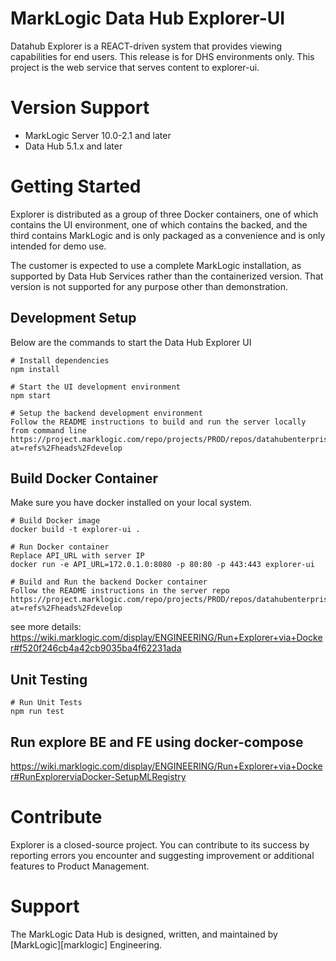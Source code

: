 # MarkLogic Data Hub Explorer-UI

Datahub Explorer is a REACT-driven system that provides viewing capabilities for end users. This release is for DHS environments only.
This project is the web service that serves content to explorer-ui.

# Version Support

  - MarkLogic Server 10.0-2.1 and later
  - Data Hub 5.1.x and later

# Getting Started
Explorer is distributed as a group of three Docker containers, one of which contains the UI environment, one of which contains the backed, 
and the third contains MarkLogic and is only packaged as a convenience and is only intended for demo use.

The customer is expected to use a complete MarkLogic installation, as supported by Data Hub Services rather than the containerized version. 
That version is not supported for any purpose other than demonstration. 

## Development Setup

Below are the commands to start the Data Hub Explorer UI

```
# Install dependencies
npm install

# Start the UI development environment
npm start

# Setup the backend development environment
Follow the README instructions to build and run the server locally from command line
https://project.marklogic.com/repo/projects/PROD/repos/datahubenterprise/browse?at=refs%2Fheads%2Fdevelop
```

## Build Docker Container

Make sure you have docker installed on your local system.

```
# Build Docker image
docker build -t explorer-ui .

# Run Docker container
Replace API_URL with server IP
docker run -e API_URL=172.0.1.0:8080 -p 80:80 -p 443:443 explorer-ui

# Build and Run the backend Docker container
Follow the README instructions in the server repo
https://project.marklogic.com/repo/projects/PROD/repos/datahubenterprise/browse?at=refs%2Fheads%2Fdevelop
```
see more details:
https://wiki.marklogic.com/display/ENGINEERING/Run+Explorer+via+Docker#f520f246cb4a42cb9035ba4f62231ada

## Unit Testing
```
# Run Unit Tests
npm run test
```

## Run explore BE and FE using docker-compose
https://wiki.marklogic.com/display/ENGINEERING/Run+Explorer+via+Docker#RunExplorerviaDocker-SetupMLRegistry

# Contribute
Explorer is a closed-source project. You can contribute to its success by reporting errors you encounter and 
suggesting improvement or additional features to Product Management.

# Support
The MarkLogic Data Hub is designed, written, and maintained by [MarkLogic][marklogic] Engineering.
